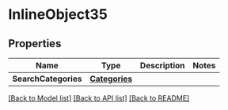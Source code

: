 # InlineObject35

## Properties

Name | Type | Description | Notes
------------ | ------------- | ------------- | -------------
**SearchCategories** | [**Categories**](Categories.md) |  | 

[[Back to Model list]](../README.md#documentation-for-models) [[Back to API list]](../README.md#documentation-for-api-endpoints) [[Back to README]](../README.md)


